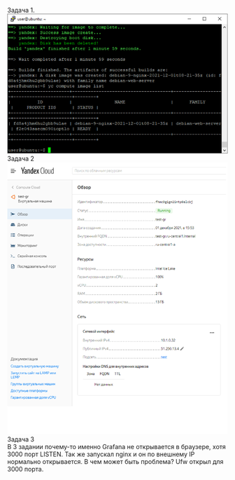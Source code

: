 ﻿Задача 1.</br>
![alt text](https://github.com/mishalipatnikov/devops-netology/blob/main/%D0%97%D0%B0%D0%B4%D0%B0%D1%87%D0%B0%201.png "Описание будет тут")</br>
Задача 2 </br>
![alt text](https://github.com/mishalipatnikov/devops-netology/blob/main/%D0%97%D0%B0%D0%B4%D0%B0%D1%87%D0%B0%202.png "Описание будет тут")</br>
Задача 3 </br>
В 3 задании почему-то именно Grafana не открывается в браузере, хотя 3000 порт LISTEN. Так же запускал nginx и он по внешнему IP нормально открывается. В чем может быть проблема? Ufw открыл для 3000 порта.


